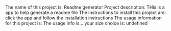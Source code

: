 The name of this project is: Readme generator
Project description: THis is a app to help generate a readme file
The instructions to install this project are: click the app and follow the installation instructions
The usage information for this project is: The usage info is...
your size choice is: undefined
